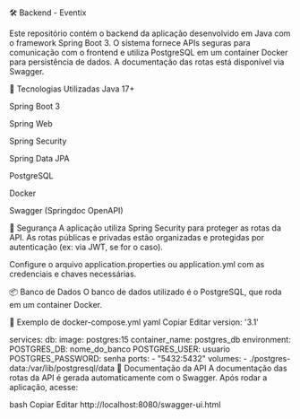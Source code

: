 🛠️ Backend - Eventix

Este repositório contém o backend da aplicação desenvolvido em Java com o framework Spring Boot 3. O sistema fornece APIs seguras para comunicação com o frontend e utiliza PostgreSQL em um container Docker para persistência de dados. A documentação das rotas está disponível via Swagger.

🚀 Tecnologias Utilizadas
Java 17+

Spring Boot 3

Spring Web

Spring Security

Spring Data JPA

PostgreSQL

Docker

Swagger (Springdoc OpenAPI)

🔐 Segurança
A aplicação utiliza Spring Security para proteger as rotas da API. As rotas públicas e privadas estão organizadas e protegidas por autenticação (ex: via JWT, se for o caso).

Configure o arquivo application.properties ou application.yml com as credenciais e chaves necessárias.

📦 Banco de Dados
O banco de dados utilizado é o PostgreSQL, que roda em um container Docker.

📂 Exemplo de docker-compose.yml
yaml
Copiar
Editar
version: '3.1'

services:
  db:
    image: postgres:15
    container_name: postgres_db
    environment:
      POSTGRES_DB: nome_do_banco
      POSTGRES_USER: usuario
      POSTGRES_PASSWORD: senha
    ports:
      - "5432:5432"
    volumes:
      - ./postgres-data:/var/lib/postgresql/data
📄 Documentação da API
A documentação das rotas da API é gerada automaticamente com o Swagger.
Após rodar a aplicação, acesse:

bash
Copiar
Editar
http://localhost:8080/swagger-ui.html
